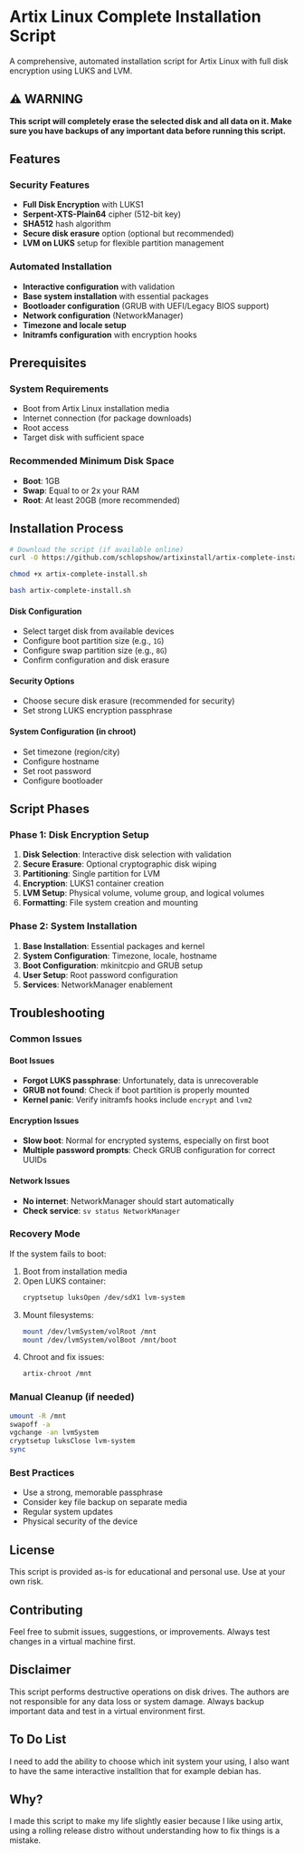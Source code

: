# Artix Linux Complete Installation Script

A comprehensive, automated installation script for Artix Linux with full disk encryption using LUKS and LVM.

## ⚠️ WARNING

**This script will completely erase the selected disk and all data on it. Make sure you have backups of any important data before running this script.**

## Features

### Security Features
- **Full Disk Encryption** with LUKS1
- **Serpent-XTS-Plain64** cipher (512-bit key)
- **SHA512** hash algorithm
- **Secure disk erasure** option (optional but recommended)
- **LVM on LUKS** setup for flexible partition management

### Automated Installation
- **Interactive configuration** with validation
- **Base system installation** with essential packages
- **Bootloader configuration** (GRUB with UEFI/Legacy BIOS support)
- **Network configuration** (NetworkManager)
- **Timezone and locale setup**
- **Initramfs configuration** with encryption hooks

## Prerequisites

### System Requirements
- Boot from Artix Linux installation media
- Internet connection (for package downloads)
- Root access
- Target disk with sufficient space

### Recommended Minimum Disk Space
- **Boot**: 1GB
- **Swap**: Equal to or 2x your RAM
- **Root**: At least 20GB (more recommended)

## Installation Process

```bash
# Download the script (if available online)
curl -O https://github.com/schlopshow/artixinstall/artix-complete-install.sh

chmod +x artix-complete-install.sh

bash artix-complete-install.sh
```
#### Disk Configuration
- Select target disk from available devices
- Configure boot partition size (e.g., `1G`)
- Configure swap partition size (e.g., `8G`)
- Confirm configuration and disk erasure

#### Security Options
- Choose secure disk erasure (recommended for security)
- Set strong LUKS encryption passphrase

#### System Configuration (in chroot)
- Set timezone (region/city)
- Configure hostname
- Set root password
- Configure bootloader

## Script Phases

### Phase 1: Disk Encryption Setup
1. **Disk Selection**: Interactive disk selection with validation
2. **Secure Erasure**: Optional cryptographic disk wiping
3. **Partitioning**: Single partition for LVM
4. **Encryption**: LUKS1 container creation
5. **LVM Setup**: Physical volume, volume group, and logical volumes
6. **Formatting**: File system creation and mounting

### Phase 2: System Installation
1. **Base Installation**: Essential packages and kernel
2. **System Configuration**: Timezone, locale, hostname
3. **Boot Configuration**: mkinitcpio and GRUB setup
4. **User Setup**: Root password configuration
5. **Services**: NetworkManager enablement

## Troubleshooting

### Common Issues

#### Boot Issues
- **Forgot LUKS passphrase**: Unfortunately, data is unrecoverable
- **GRUB not found**: Check if boot partition is properly mounted
- **Kernel panic**: Verify initramfs hooks include `encrypt` and `lvm2`

#### Encryption Issues
- **Slow boot**: Normal for encrypted systems, especially on first boot
- **Multiple password prompts**: Check GRUB configuration for correct UUIDs

#### Network Issues
- **No internet**: NetworkManager should start automatically
- **Check service**: `sv status NetworkManager`

### Recovery Mode
If the system fails to boot:
1. Boot from installation media
2. Open LUKS container:
   ```bash
   cryptsetup luksOpen /dev/sdX1 lvm-system
   ```
3. Mount filesystems:
   ```bash
   mount /dev/lvmSystem/volRoot /mnt
   mount /dev/lvmSystem/volBoot /mnt/boot
   ```
4. Chroot and fix issues:
   ```bash
   artix-chroot /mnt
   ```

### Manual Cleanup (if needed)
```bash
umount -R /mnt
swapoff -a
vgchange -an lvmSystem
cryptsetup luksClose lvm-system
sync
```

### Best Practices
- Use a strong, memorable passphrase
- Consider key file backup on separate media
- Regular system updates
- Physical security of the device

## License

This script is provided as-is for educational and personal use. Use at your own risk.

## Contributing

Feel free to submit issues, suggestions, or improvements. Always test changes in a virtual machine first.

## Disclaimer

This script performs destructive operations on disk drives. The authors are not responsible for any data loss or system damage. Always backup important data and test in a virtual environment first.


## To Do List
I need to add the ability to choose which init system your using, I also want to have the same interactive installtion that for example debian has.


## Why?
I made this script to make my life slightly easier because I like using artix, using a rolling release distro without understanding how to fix things is a mistake.
